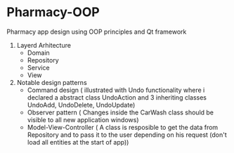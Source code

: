 # Pharmacy-OOP
Pharmacy app design using OOP principles and Qt framework

1. Layerd Arhitecture 
    - Domain
    - Repository  
    - Service
    - View
2. Notable design patterns
    - Command design ( illustrated with Undo functionality where i declared a abstract class UndoAction and 3 inheriting classes UndoAdd, UndoDelete, UndoUpdate)
    - Observer pattern ( Changes inside the CarWash class should be visible to all new application windows)
    - Model-View-Controller ( A class is resposible to get the data from Repository and to pass it to the user depending on his request (don't load all entities at the start of app))
